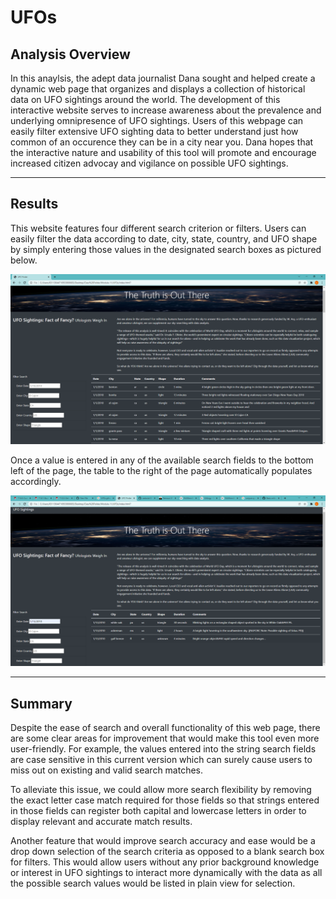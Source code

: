 # UFOs

## Analysis Overview

In this anaylsis, the adept data journalist Dana sought and helped create a dynamic web page that organizes and displays a collection of historical data on UFO sightings around the world. The development of this interactive website serves to increase awareness about the prevalence and underlying omnipresence of UFO sightings. 
Users of this webpage can easily filter extensive UFO sighting data to better understand just how common of an occurence they can be in a city near you. Dana hopes that the interactive nature and usability of this tool will promote and encourage increased citizen advocay and vigilance on possible UFO sightings.
**********************
## Results

This website features four different search criterion or filters. Users can easily filter the data according to date, city, state, country, and UFO shape by simply entering those values in the designated search boxes as pictured below. 

![This is an image](https://github.com/LinzStearns/UFOs/blob/main/4%20filters.png)

Once a value is entered in any of the available search fields to the bottom left of the page, the table to the right of the page automatically populates accordingly.

![This is an image](https://github.com/LinzStearns/UFOs/blob/main/DateFilter.png)

********************

## Summary


Despite the ease of search and overall functionality of this web page, there are some clear areas for improvement that would make this tool even more user-friendly. For example, the values entered into the string search fields are case sensitive in this current version which can surely cause users to miss out on existing and valid search matches. 

To alleviate this issue, we could allow more search flexibility by removing the exact letter case match required for those fields so that strings entered in those fields can register both capital and lowercase letters in order to display relevant and accurate match results. 

Another feature that would improve search accuracy and ease would be a drop down selection of the search criteria as opposed to a blank search box for filters. This would allow users without any prior background knowledge or interest in UFO sightings to interact more dynamically with the data as all the possible search values would be listed in plain view for selection. 
